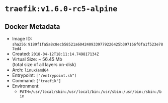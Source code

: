 # `traefik:v1.6.0-rc5-alpine`

## Docker Metadata

- Image ID: `sha256:9189f1fa5a8c8ecb58521a6042409339779226425b397166f0fa1f523e787ed4`
- Created: `2018-04-12T18:11:14.749817134Z`
- Virtual Size: ~ 56.45 Mb  
  (total size of all layers on-disk)
- Arch: `linux`/`amd64`
- Entrypoint: `["/entrypoint.sh"]`
- Command: `["traefik"]`
- Environment:
  - `PATH=/usr/local/sbin:/usr/local/bin:/usr/sbin:/usr/bin:/sbin:/bin`
